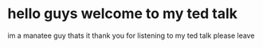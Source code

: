 # hello guys welcome to my ted talk

im a manatee guy thats it
thank you for listening to my ted talk please leave
